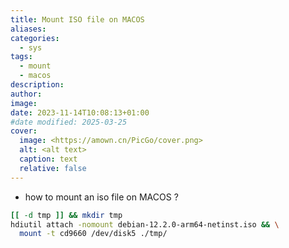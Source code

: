 ```yaml
---
title: Mount ISO file on MACOS
aliases: 
categories:
  - sys
tags:
  - mount
  - macos
description: 
author: 
image: 
date: 2023-11-14T10:08:13+01:00
#date modified: 2025-03-25
cover:
  image: <https://amown.cn/PicGo/cover.png>
  alt: <alt text>
  caption: text
  relative: false
---
```


* how to mount an iso file on MACOS ?

```bash
[[ -d tmp ]] && mkdir tmp
hdiutil attach -nomount debian-12.2.0-arm64-netinst.iso && \
  mount -t cd9660 /dev/disk5 ./tmp/
```
